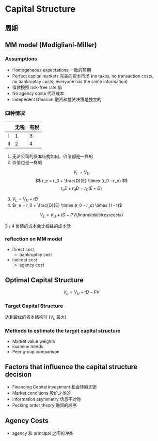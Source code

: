 # Capital Structure

## 周期

## MM model (Modigliani-Miller)

### Assumptions

- Homogeneous expectations 一致的预期
- Perfect capital markets 完美的资本市场 (no taxes, no transaction costs, no bankruptcy costs, everyone has the same information)
- 借款按照 risk-free rate 借
- No agency costs 代理成本
- Indepedent Decision 融资和投资决策是独立的

### 四种情况

| | 无税 | 有税 |
| --- | --- | --- |
| I | 1 | 3 |
| II | 2 | 4 |

1. 无论公司的资本结构如何，价值都是一样的
2. 价值也是一样的

$$
V_L = V_U
$$
$$
r_e = r_0 + \frac{D}{E} \times (r_0 - r_d)
$$
$$
r_e E + r_d D = r_0 (E + D)
$$

3. $V_L = V_U + t D$
4. $r_e = r_0 + \frac{D}{E} \times (r_0 - r_d) \times (1 - t)$

$$
V_L = V_U + t D - PV (financial distress costs)
$$

3 / 4 负债的成本会比权益的成本低

### reflection on MM model

- Direct cost
  - bankruptcy cost
- Indirect cost
  - agency cost
  
## Optimal Capital Structure

$$
V_L = V_U + t D - PV
$$

### Target Capital Structure

达到最优的资本结构时 ($V_L$ 最大)

### Methods to estimate the target capital structure

- Market value weights
- Examine trends
- Peer group comparison

## Factors that influence the capital structure decision

- Financing Capital Investment 机会转瞬即逝
- Market conditions 股价之类的
- Information asymmetry 信息不对称
- Pecking order theory 融资的顺序

## Agency Costs

- agency 和 principal 之间的冲突
